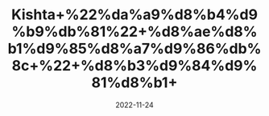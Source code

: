 ---
title: 'Kishta+%22%da%a9%d8%b4%d9%b9%db%81%22+%d8%ae%d8%b1%d9%85%d8%a7%d9%86%db%8c+%22+%d8%b3%d9%84%d9%81%d8%b1+'
date: '2022-11-24' 
metatag: '' 
inventory: '0' 
draft: false 
# meta description 
shortDescripton: 'Dried+Apricot+Slices+%22+One+cup+of+dried+apricots+provides+94%25+of+your+body%27s+daily+need+for+Vitamin+A+and+19%25+of+its+iron.+Dried+apricots+also+contain+potassium+and+antioxidants+and+have+been+known+to+lower+cholesterol+and+improve+digestion.+Dried+apricots+are+fat-free%2c+low+in+calories+%26+high+in+flavor'
description: 'Dry+Fruit+%da%88%d8%b1%d8%a7%d8%a6%db%8c+%d9%81%d8%b1%d9%88%d8%aa'
longdescription: ''
tags: ''
brand: ''
subCategory: ''
unit: '250 gm-Pk'
sellCount: '0'
featured: False
# product Price
price: '150.0'
# Product Short Description
shortDescription: 'Dried+Apricot+Slices+%22+One+cup+of+dried+apricots+provides+94%25+of+your+body%27s+daily+need+for+Vitamin+A+and+19%25+of+its+iron.+Dried+apricots+also+contain+potassium+and+antioxidants+and+have+been+known+to+lower+cholesterol+and+improve+digestion.+Dried+apricots+are+fat-free%2c+low+in+calories+%26+high+in+flavor'
productID: 'F3AB667E-9F2A-ED11-9968-005056B3A416'
type: 'products'
category: 'Dry+Fruit+%da%88%d8%b1%d8%a7%d8%a6%db%8c+%d9%81%d8%b1%d9%88%d8%aa' 
thumnailproduct: 'https://eraconnect.blob.core.windows.net/product-images/aminsaddiquidawakhana/F3AB667E-9F2A-ED11-9968-005056B3A416.webp' 
images:
  - image: 'https://eraconnect.blob.core.windows.net/product-images/aminsaddiquidawakhana/F3AB667E-9F2A-ED11-9968-005056B3A416.webp'  
Variants:
---